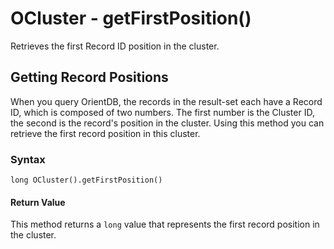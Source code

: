 
# OCluster - getFirstPosition()

Retrieves the first Record ID position in the cluster.

## Getting Record Positions

When you query OrientDB, the records in the result-set each have a Record ID, which is composed of two numbers.  The first number is the Cluster ID, the second is the record's position in the cluster.  Using this method you can retrieve the first record position in this cluster.

### Syntax

```
long OCluster().getFirstPosition()
```

#### Return Value

This method returns a `long` value that represents the first record position in the cluster.
